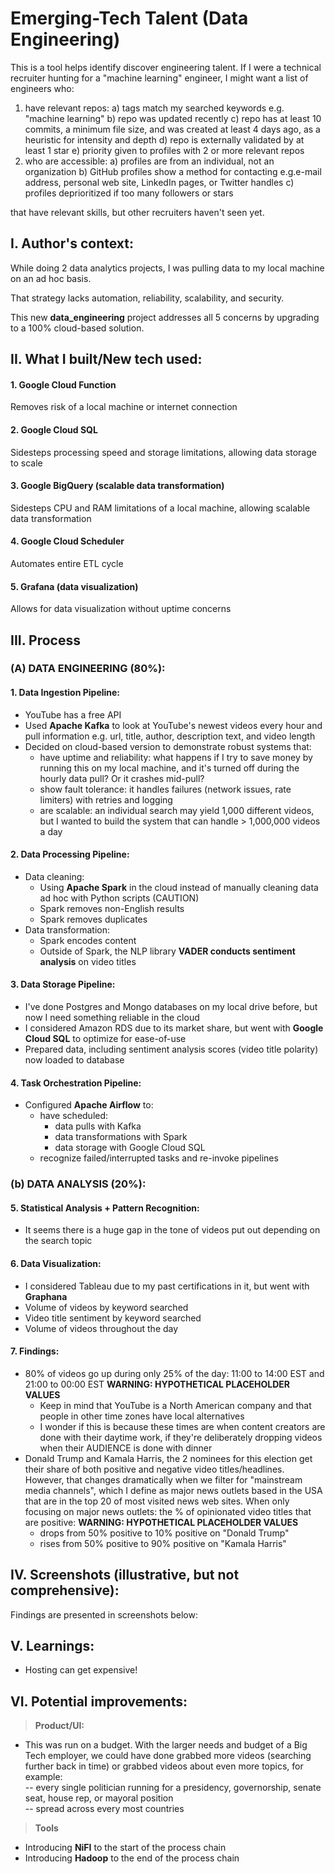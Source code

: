 # Emerging-Tech Talent (Data Engineering)
This is a tool helps identify discover engineering talent. If I were a technical recruiter hunting for a "machine learning" engineer, I might want a list of engineers who:

1. have relevant repos:
   a) tags match my searched keywords e.g. "machine learning"
   b) repo was updated recently
   c) repo has at least 10 commits, a minimum file size, and was created at least 4 days ago, as a heuristic for intensity and depth 
   d) repo is externally validated by at least 1 star
   e) priority given to profiles with 2 or more relevant repos 
2. who are accessible:
   a) profiles are from an individual, not an organization
   b) GitHub profiles show a method for contacting e.g.e-mail address, personal web site, LinkedIn pages, or Twitter handles
   c) profiles deprioritized if too many followers or stars

that have relevant skills, but other recruiters haven't seen yet.

## I. Author's context:
While doing 2 data analytics projects, I was pulling data to my local machine on an ad hoc basis.

That strategy lacks automation, reliability, scalability, and security.

This new __data_engineering__ project addresses all 5 concerns by upgrading to a 100% cloud-based solution. 

## II. What I built/New tech used:
#### 1. Google Cloud Function
Removes risk of a local machine or internet connection

#### 2. Google Cloud SQL
Sidesteps processing speed and storage limitations, allowing data storage to scale

#### 3. Google BigQuery (scalable data transformation)
Sidesteps CPU and RAM limitations of a local machine, allowing scalable data transformation

#### 4. Google Cloud Scheduler
Automates entire ETL cycle

#### 5. Grafana (data visualization)
Allows for data visualization without uptime concerns

## III. Process
### (A) DATA ENGINEERING (80%):
#### 1. Data Ingestion Pipeline:
  - YouTube has a free API
  - Used __Apache Kafka__ to look at YouTube's newest videos every hour and pull information e.g. url, title, author, description text, and video length
  - Decided on cloud-based version to demonstrate robust systems that:
    - have uptime and reliability: what happens if I try to save money by running this on my local machine, and it's turned off during the hourly data pull? Or it crashes mid-pull?
    - show fault tolerance: it handles failures (network issues, rate limiters) with retries and logging
    - are scalable: an individual search may yield 1,000 different videos, but I wanted to build the system that can handle > 1,000,000 videos a day

  #### 2. Data Processing Pipeline:
  - Data cleaning:
    - Using __Apache Spark__ in the cloud instead of manually cleaning data ad hoc with Python scripts (CAUTION)
    - Spark removes non-English results
    - Spark removes duplicates
  - Data transformation:
    - Spark encodes content
    - Outside of Spark, the NLP library __VADER conducts sentiment analysis__ on video titles

  #### 3. Data Storage Pipeline:
  - I've done Postgres and Mongo databases on my local drive before, but now I need something reliable in the cloud
  - I considered Amazon RDS due to its market share, but went with __Google Cloud SQL__ to optimize for ease-of-use
  - Prepared data, including sentiment analysis scores (video title polarity) now loaded to database

  #### 4. Task Orchestration Pipeline:
  - Configured __Apache Airflow__ to:
    - have scheduled:
      - data pulls with Kafka
      - data transformations with Spark
      - data storage with Google Cloud SQL
    - recognize failed/interrupted tasks and re-invoke pipelines
 
### (b) DATA ANALYSIS (20%):
#### 5. Statistical Analysis + Pattern Recognition:
  - It seems there is a huge gap in the tone of videos put out depending on the search topic

#### 6. Data Visualization:
  - I considered Tableau due to my past certifications in it, but went with __Graphana__
  - Volume of videos by keyword searched
  - Video title sentiment by keyword searched
  - Volume of videos throughout the day

#### 7. Findings:
  - 80% of videos go up during only 25% of the day: 11:00 to 14:00 EST and 21:00 to 00:00 EST **WARNING: HYPOTHETICAL PLACEHOLDER VALUES**
    - Keep in mind that YouTube is a North American company and that people in other time zones have local alternatives
    - I wonder if this is because these times are when content creators are done with their daytime work, if they're deliberately dropping videos when their AUDIENCE is done with dinner
  - Donald Trump and Kamala Harris, the 2 nominees for this election get their share of both positive and negative video titles/headlines. However, that changes dramatically when we filter for "mainstream media channels", which I define as major news outlets based in the USA that are in the top 20 of most visited news web sites. When only focusing on major news outlets: the % of opinionated video titles that are positive: **WARNING: HYPOTHETICAL PLACEHOLDER VALUES**
    - drops from 50% positive to 10% positive on "Donald Trump"
    - rises from 50% positive to 90% positive on "Kamala Harris"

## IV. Screenshots (illustrative, but not comprehensive):

Findings are presented in screenshots below:


## V. Learnings:
- Hosting can get expensive!


## VI. Potential improvements:
>**Product/UI:**<br>
- This was run on a budget. With the larger needs and budget of a Big Tech employer, we could have done grabbed more videos (searching further back in time) or grabbed videos about even more topics, for example:<br>
 -- every single politician running for a presidency, governorship, senate seat, house rep, or mayoral position<br>
 -- spread across every most countries<br>

>**Tools**<br>
- Introducing __NiFI__ to the start of the process chain
- Introducing __Hadoop__ to the end of the process chain
